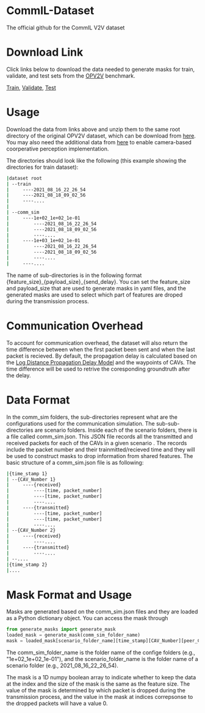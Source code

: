 # CommIL-Dataset
The official github for the CommIL V2V dataset

# Download Link
Click links below to download the data needed to generate masks for train, validate, and test sets from the [OPV2V](https://github.com/DerrickXuNu/OpenCOOD) benchmark.

[Train](https://rutgers.box.com/s/wj5ctzx88xxn1qrha6kvd6q35p5h51qg), [Validate](https://rutgers.box.com/s/52usnmla0aa9gufswn2mgahs64zrmiu6), [Test](https://rutgers.box.com/s/lujnlsl67xeoatkbethcutljhi0bm7hp)

# Usage
Download the data from links above and unzip them to the same root directory of the original OPV2V dataset, which can be download from [here](https://drive.google.com/drive/folders/1dkDeHlwOVbmgXcDazZvO6TFEZ6V_7WUu).
You may also need the additional data from [here](https://drive.google.com/drive/folders/1dkDeHlwOVbmgXcDazZvO6TFEZ6V_7WUu) to enable camera-based coorperative perception implementation.

The directories should look like the following (this example showing the directories for train dataset):

```bash
|dataset root
| --train
|     ----2021_08_16_22_26_54
|     ----2021_08_18_09_02_56
|     ----....
|
| --comm_sim
|     ----1e+02_1e+02_1e-01
|         ----2021_08_16_22_26_54
|         ----2021_08_18_09_02_56
|         ----....
|     ----1e+03_1e+02_1e-01
|         ----2021_08_16_22_26_54
|         ----2021_08_18_09_02_56
|         ----....
|     ----....
```

The name of sub-directories is in the following format {feature_size}\_{payload_size}\_{send_delay}. You can set the feature\_size and payload\_size that are used to generate masks in yaml files, and the generated masks are used to select which part of features are droped during the transmission process. 

# Communication Overhead
To account for communication overhead, the dataset will also return the time difference between when the first packet been sent and when the last packet is recieved. By default, the propagation delay is calculated based on the [Log Distance Propagation Delay Model](https://www.nsnam.org/docs/models/html/propagation.html) and the waypoints of CAVs. The time difference will be used to retrive the coresponding groundtruth after the delay.

# Data Format
In the comm\_sim folders, the sub-directories represent what are the configurations used for the communication simulation. The sub-sub-directories are scenario folders. Inside each of the scenario folders, there is a file called comm\_sim.json. This JSON file records all the transmitted and received packets for each of the CAVs in a given scenario . The records include the packet number and their trainmitted/recieved time and they will be used to construct masks to drop information from shared features. The basic structure of a comm\_sim.json file is as following:
```bash
|{time_stamp 1}
| --{CAV_Number 1}
|     ----{received}
|         ----[time, packet_number]
|         ----[time, packet_number]
|         ----....
|     ----{transmitted}
|         ----[time, packet_number]
|         ----[time, packet_number]
|         ----....
| --{CAV_Number 2}
|     ----{received}
|         ----....
|     ----{transmitted}
|         ----....
| --....
|{time_stamp 2}
|....
```
# Mask Format and Usage
Masks are generated based on the comm\_sim.json files and they are loaded as a Python dictionary object. You can access the mask through
```python
from generate_masks import generate_mask
loaded_mask = generate_mask(comm_sim_folder_name)
mask = loaded_mask[scenario_folder_name][time_stamp][CAV_Number][peer_CAV_Number]
```
The comm_sim_folder_name is the folder name of the confige folders (e.g., "1e+02_1e+02_1e-01"), and the scenario_folder_name is the folder name of a scenario folder (e.g., 2021_08_16_22_26_54). 

The mask is a 1D numpy boolean array to indicate whether to keep the data at the index and the size of the mask is the same as the feature size. The value of the mask is determined by which packet is dropped during the transmission process, and the value in the mask at indices correpsonse to the dropped packets will have a value 0.
